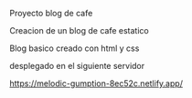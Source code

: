 Proyecto blog de cafe

Creacion de un blog de cafe estatico

Blog basico creado con html y css 


desplegado en el siguiente servidor

https://melodic-gumption-8ec52c.netlify.app/
 
